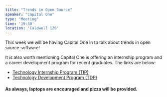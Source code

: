 ```yaml
---
title: "Trends in Open Source"
speaker: "Capital One"
type: "Meeting"
time: '19:30'
location: 'Caldwell 120'
---
```


This week we will be having Capital One in to talk about trends in open source software!

It is also worth mentioning Capital One is offering an internship program and a career development program for recent graduates. The links are below:

  *   [Technology Internship Program (TIP)](https://campus.capitalone.com/job/mclean/technology-development-program-intern-18-19/1786/8903613)
  *   [Technology Development Program (TDP)](https://campus.capitalone.com/job/mclean/technology-development-program-associate-18-19/1786/8903611)

#### As always, laptops are encouraged and pizza will be provided.
